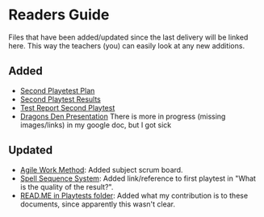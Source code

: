 # Readers Guide
Files that have been added/updated since the last delivery will be linked here. This way the teachers (you) can easily look at any new additions.

## Added
- [Second Playetest Plan](2.%20Secrets%20of%20Ignacios/2.%20Playtests/04.%20Second%20Playtest%20Plan.md)
- [Second Playtest Results](2.%20Secrets%20of%20Ignacios/2.%20Playtests/05.%20Second%20Playtest%20Results.md)
- [Test Report Second Playtest](2.%20Secrets%20of%20Ignacios/2.%20Playtests/06.%20Test%20Report%20Second%20Playtest.md)
- [Dragons Den Presentation](2.%20Secrets%20of%20Ignacios/3.%20Professional%20Documents/05.%20Rogue%20Ape%20Dragons%20den%202.pdf)
There is more in progress (missing images/links) in my google doc, but I got sick

## Updated
- [Agile Work Method](2.%20Secrets%20of%20Ignacios/4.%20Project%20Management/4.%20Agile%20Work%20Method.md): Added subject scrum board.
- [Spell Sequence System](2.%20Secrets%20of%20Ignacios/1.%20Devlogs/02.%20Spell%20Sequence%20System.md): Added link/reference to first playtest in "What is the quality of the result?". 
- [READ.ME in Playtests folder](2.%20Secrets%20of%20Ignacios/2.%20Playtests): Added what my contribution is to these documents, since apparently this wasn't clear.

